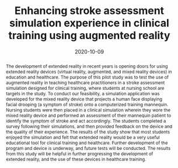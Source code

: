 ---
title: "Enhancing stroke assessment simulation experience in clinical training using augmented reality"
authors:
- admin
- Charles Start
- Hanna Boley
- Vineet R. Kamat
- Carol C. Menassa
- Michelle Aebersold
author_notes: ""
date: "2020-10-09"
doi: "10.1007/s10055-020-00475-1"

# Schedule page publish date (NOT publication's date).
publishDate: "2020-10-13T00:00:00Z"

# Publication type.
# Legend: 0 = Uncategorized; 1 = Conference paper; 2 = Journal article;
# 3 = Preprint / Working Paper; 4 = Report; 5 = Book; 6 = Book section;
# 7 = Thesis; 8 = Patent
publication_types: ["2"]

# Publication name and optional abbreviated publication name.
publication: "*Virtual Reality*"
publication_short: ""

abstract: The development of extended reality in recent years is opening doors for using extended reality devices (virtual reality, augmented, and mixed reality devices) in education and healthcare. The purpose of this pilot study was to test the use of augmented reality in teaching healthcare practitioners in a stroke assessment simulation designed for clinical training, where students at nursing school are targets in the study. To conduct our feasibility, a simulation application was developed for the mixed reality device that projects a human face displaying facial drooping (a symptom of stroke) onto a computerized training mannequin. Nursing students were then placed in a clinical simulation wherein they wore the mixed reality device and performed an assessment of their mannequin patient to identify the symptom of stroke and act accordingly. The students completed a survey following their simulations, and then provided feedback on the device and the quality of their experience. The results of the study show that most students enjoyed the simulation and felt that extended reality would be a very useful educational tool for clinical training and healthcare. Further development of the program and device is underway, and future tests will be conducted. The results from this study will be helpful in further progressing the development of extended reality, and the use of these devices in healthcare training.

# Summary. An optional shortened abstract.
summary: ""

tags:
# - Source Themes
featured: false

# links:
# - name: ""
#   url: ""
url_pdf: https://doi.org/10.1007/s10055-020-00475-1
url_code: ''
url_dataset: ''
url_poster: ''
url_project: ''
url_slides: ''
url_source: ''
url_video: ''

# Featured image
# To use, add an image named `featured.jpg/png` to your page's folder. 
image:
  caption: ''
  focal_point: ""
  preview_only: false

# Associated Projects (optional).
#   Associate this publication with one or more of your projects.
#   Simply enter your project's folder or file name without extension.
#   E.g. `internal-project` references `content/project/internal-project/index.md`.
#   Otherwise, set `projects: []`.
projects: ['arct']

# Slides (optional).
#   Associate this publication with Markdown slides.
#   Simply enter your slide deck's filename without extension.
#   E.g. `slides: "example"` references `content/slides/example/index.md`.
#   Otherwise, set `slides: ""`.
slides: ""
---